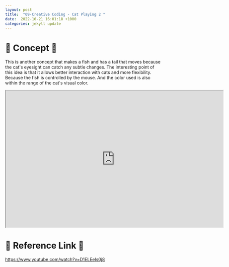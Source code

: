 ```yaml
---
layout: post
title:  "09-Creative Coding - Cat Playing 2 "
date:  2022-10-21 16:01:18 +1000
categories: jekyll update
---
```


# 🌟 Concept 🌟
This is another concept that makes a fish and has a tail that moves because the cat's eyesight can catch any subtle changes. The interesting point of this idea is that it allows better interaction with cats and more flexibility. Because the fish is controlled by the mouse. And the color used is also within the range of the cat's visual color.

<iframe width=700 height=442 src="https://editor.p5js.org/LuciaOvO/full/GZItdG7kL"></iframe>

# 🌟 Reference Link 🌟
<https://www.youtube.com/watch?v=D1ELEeIs0j8>

